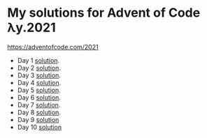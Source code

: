 # My solutions for Advent of Code λy.2021
https://adventofcode.com/2021
    
* Day 1 [solution](day1.py).
* Day 2 [solution](day2.py).
* Day 3 [solution](day3.py).
* Day 4 [solution](day4.py).
* Day 5 [solution](day5.py).
* Day 6 [solution](day6.py).
* Day 7 [solution](day7.py).
* Day 8 [solution](day8.py).
* Day 9 [solution](day9.py)
* Day 10 [solution](day10.py)